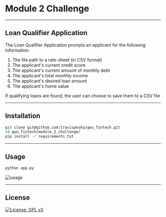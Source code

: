 # Module 2 Challenge

---

## Loan Qualifier Application

The Loan Qualifier Application prompts an applicant for the following information:
1. The file path to a rate-sheet (in CSV format)
2. The applicant's current credit score
3. The applicant's current amount of monthly debt
4. The applicant's total monthly income
5. The applicant's desired loan amount
6. The applicant's home value

If qualifying loans are found, the user can choose to save them to a CSV file

---

## Installation

```sh
git clone git@github.com:travispeska/gwu_fintech.git
cd gwu_fintech/module_2_challenge/
pip install -r requirements.txt
```

---

## Usage

```sh
python app.py
```
![usage](https://user-images.githubusercontent.com/25112189/165687570-e7a57eba-a243-4778-bb1c-5b37a11c59cc.gif)

---

## License

[![License: GPL v3](https://img.shields.io/badge/License-GPLv3-blue.svg)](https://www.gnu.org/licenses/gpl-3.0)
